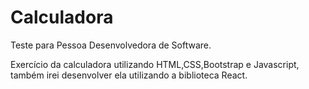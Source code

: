 # Calculadora
Teste para Pessoa Desenvolvedora de Software.


Exercício  da calculadora utilizando HTML,CSS,Bootstrap e Javascript, também irei desenvolver ela utilizando a biblioteca React. 


